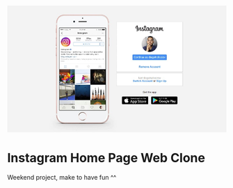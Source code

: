 ![alt text](./img/readme-img.jpg)


# Instagram Home Page Web Clone

Weekend project, make to have fun ^^